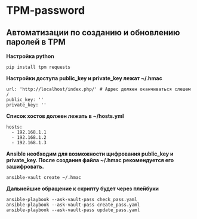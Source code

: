 # TPM-password

## Автоматизации по созданию и обновлению паролей в TPM

**Настройка python**
```
pip install tpm requests
```

**Настройки доступа public_key  и  private_key  лежат  ~/.hmac**

```
url: 'http://localhost/index.php/' # Адрес должен оканчиваться слешем /
public_key: ''
private_key: ''
```

**Список хостов должен лежать в ~/hosts.yml**
```
hosts:
  - 192.168.1.1
  - 192.168.1.2
  - 192.168.1.3
```


**Ansible  необходим для возможности щифрования public_key и private_key. После создания файла  ~/.hmac  рекомендуется его зашифровать.**
```
ansible-vault create ~/.hmac
```

**Дальнейшие обращение к скрипту будет через плейбуки**
```
ansible-playbook --ask-vault-pass check_pass.yaml
ansible-playbook --ask-vault-pass create_pass.yaml
ansible-playbook --ask-vault-pass update_pass.yaml
```
